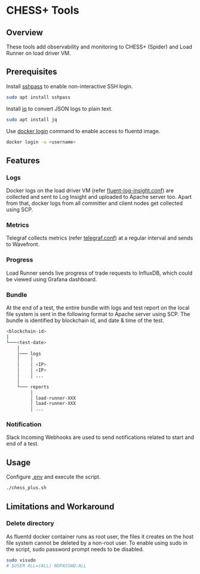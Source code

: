 # CHESS+ Tools

## Overview

These tools add observability and monitoring to CHESS+ (Spider) and Load Runner on load driver VM.

## Prerequisites

Install [sshpass](https://linux.die.net/man/1/sshpass) to enable non-interactive SSH login.

```bash
sudo apt install sshpass
```

Install [jq](https://stedolan.github.io/jq/) to convert JSON logs to plain text.

```bash
sudo apt install jq
```

Use [docker login](https://docs.docker.com/engine/reference/commandline/login/) command to enable access to fluentd image.

```bash
docker login -u <username>
```

## Features

### Logs 

Docker logs on the load driver VM (refer [fluent-log-insight.conf](fluent-log-insight.conf)) are collected and sent to Log Insight and uploaded to Apache server too.
Apart from that, docker logs from all committer and client nodes get collected using SCP.

### Metrics

Telegraf collects metrics (refer [telegraf.conf](telegraf.conf)) at a regular interval and sends to Wavefront.

### Progress

Load Runner sends live progress of trade requests to InfluxDB, which could be viewed using Grafana dashboard. 

### Bundle

At the end of a test, the entire bundle with logs and test report on the local file system is sent in the following format to Apache server using SCP.
The bundle is identified by blockchain id, and date & time of the test.

```bash
<blockchain-id>
|  
└───<test-date>
    │
    │─── logs
    │    │
    │    │ <IP>
    │    │ <IP>
    │    │ ...
    │
    └─── reports
         │
         │ load-runner-XXX
         │ load-runner-XXX
         │ ...
```

### Notification

Slack Incoming Webhooks are used to send notifications related to start and end of a test.

## Usage

Configure [.env](.env) and execute the script.

```bash
./chess_plus.sh
```

## Limitations and Workaround

### Delete directory

As fluentd docker container runs as root user, the files it creates on the host file system cannot be deleted by a non-root user.
To enable using sudo in the script, sudo password prompt needs to be disabled.

```bash
sudo visudo
# $USER ALL=(ALL) NOPASSWD:ALL
```
